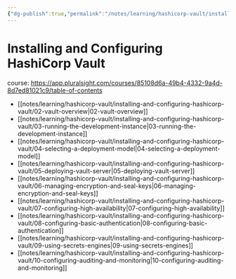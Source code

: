 ```yaml
---
{"dg-publish":true,"permalink":"/notes/learning/hashicorp-vault/installing-and-configuring-hashicorp-vault/installing-and-configuring-hashicorp-vault/","dgHomeLink":true,"dgPassFrontmatter":false}
---
```


# Installing and Configuring HashiCorp Vault

course: <https://app.pluralsight.com/courses/85108d6a-49b4-4332-9a4d-8d7ed81021c9/table-of-contents>

- [[notes/learning/hashicorp-vault/installing-and-configuring-hashicorp-vault/02-vault-overview|02-vault-overview]]
- [[notes/learning/hashicorp-vault/installing-and-configuring-hashicorp-vault/03-running-the-development-instance|03-running-the-development-instance]]
- [[notes/learning/hashicorp-vault/installing-and-configuring-hashicorp-vault/04-selecting-a-deployment-model|04-selecting-a-deployment-model]]
- [[notes/learning/hashicorp-vault/installing-and-configuring-hashicorp-vault/05-deploying-vault-server|05-deploying-vault-server]]
- [[notes/learning/hashicorp-vault/installing-and-configuring-hashicorp-vault/06-managing-encryption-and-seal-keys|06-managing-encryption-and-seal-keys]]
- [[notes/learning/hashicorp-vault/installing-and-configuring-hashicorp-vault/07-configuring-high-availability|07-configuring-high-availability]]
- [[notes/learning/hashicorp-vault/installing-and-configuring-hashicorp-vault/08-configuring-basic-authentication|08-configuring-basic-authentication]]
- [[notes/learning/hashicorp-vault/installing-and-configuring-hashicorp-vault/09-using-secrets-engines|09-using-secrets-engines]]
- [[notes/learning/hashicorp-vault/installing-and-configuring-hashicorp-vault/10-configuring-auditing-and-monitoring|10-configuring-auditing-and-monitoring]]